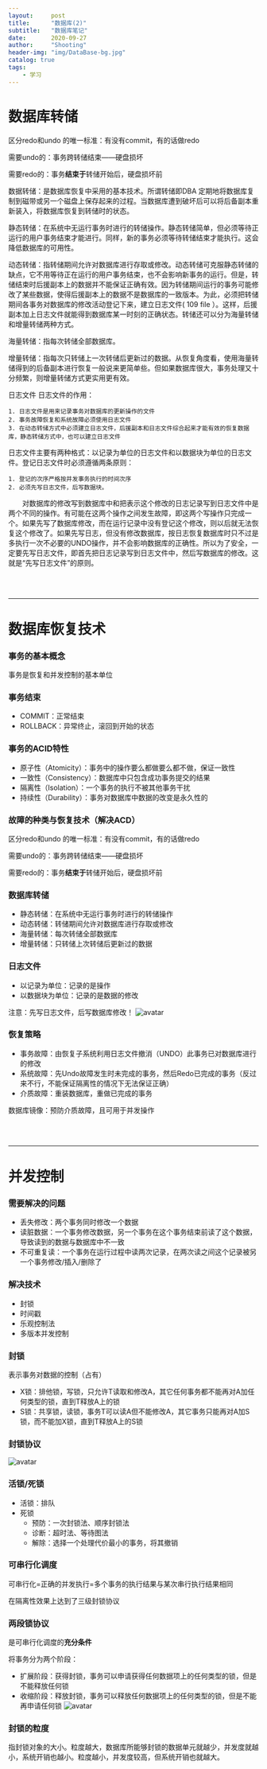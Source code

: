 ```yaml
---
layout:     post
title:      "数据库(2)"
subtitle:   "数据库笔记"
date:       2020-09-27
author:     "Shooting"
header-img: "img/DataBase-bg.jpg"
catalog: true
tags:
	- 学习
---
```


# 数据库转储

区分redo和undo 的唯一标准：有没有commit，有的话做redo

需要undo的：事务跨转储结束——硬盘损坏

需要redo的：事务**结束于**转储开始后，硬盘损坏前

数据转储：是数据库恢复中采用的基本技术。所谓转储即DBA 定期地将数据库复制到磁带或另一个磁盘上保存起来的过程。当数据库遭到破坏后可以将后备副本重新装入，将数据库恢复到转储时的状态。

静态转储：在系统中无运行事务时进行的转储操作。静态转储简单，但必须等待正运行的用户事务结束才能进行。同样，新的事务必须等待转储结束才能执行。这会降低数据库的可用性。

动态转储：指转储期间允许对数据库进行存取或修改。动态转储可克服静态转储的缺点，它不用等待正在运行的用户事务结束，也不会影响新事务的运行。但是，转储结束时后援副本上的数据并不能保证正确有效。因为转储期间运行的事务可能修改了某些数据，使得后援副本上的数据不是数据库的一致版本。为此，必须把转储期间各事务对数据库的修改活动登记下来，建立日志文件( 109 file ）。这样，后援副本加上日志文件就能得到数据库某一时刻的正确状态。转储还可以分为海量转储和增量转储两种方式。

海量转储：指每次转储全部数据库。

增量转储：指每次只转储上一次转储后更新过的数据。从恢复角度看，使用海量转储得到的后备副本进行恢复一般说来更简单些。但如果数据库很大，事务处理又十分频繁，则增量转储方式更实用更有效。

日志文件
日志文件的作用：

	1. 日志文件是用来记录事务对数据库的更新操作的文件
	2. 事务故障恢复和系统故障必须使用日志文件
	3. 在动态转储方式中必须建立日志文件，后援副本和日志文件综合起来才能有效的恢复数据库，静态转储方式中，也可以建立日志文件

日志文件主要有两种格式：以记录为单位的日志文件和以数据块为单位的日志文件。登记日志文件时必须遵循两条原则：

	1. 登记的次序严格按并发事务执行的时间次序
	2. 必须先写日志文件，后写数据块。

　　对数据库的修改写到数据库中和把表示这个修改的日志记录写到日志文件中是两个不同的操作。有可能在这两个操作之间发生故障，即这两个写操作只完成一个。如果先写了数据库修改，而在运行记录中没有登记这个修改，则以后就无法恢复这个修改了。如果先写日志，但没有修改数据库，按日志恢复数据库时只不过是多执行一次不必要的UNDO操作，并不会影响数据库的正确性。所以为了安全，一定要先写日志文件，即首先把日志记录写到日志文件中，然后写数据库的修改。这就是“先写日志文件”的原则。


<br/>
<br/>



---

# 数据库恢复技术


### 事务的基本概念

事务是恢复和并发控制的基本单位


### 事务结束

- COMMIT：正常结束
- ROLLBACK：异常终止，滚回到开始的状态


### 事务的ACID特性

- 原子性（Atomicity）：事务中的操作要么都做要么都不做，保证一致性
- 一致性（Consistency）：数据库中只包含成功事务提交的结果
- 隔离性（Isolation）：一个事务的执行不被其他事务干扰
- 持续性（Durability）：事务对数据库中数据的改变是永久性的


### 故障的种类与恢复技术（解决ACD）

区分redo和undo 的唯一标准：有没有commit，有的话做redo

需要undo的：事务跨转储结束——硬盘损坏

需要redo的：事务**结束于**转储开始后，硬盘损坏前


### 数据库转储

- 静态转储：在系统中无运行事务时进行的转储操作
- 动态转储：转储期间允许对数据库进行存取或修改
- 海量转储：每次转储全部数据库
- 增量转储：只转储上次转储后更新过的数据


### 日志文件

- 以记录为单位：记录的是操作
- 以数据块为单位：记录的是数据的修改

注意：先写日志文件，后写数据库修改！
![avatar](img/in-post/post-database/故障与恢复.png)
 


### 恢复策略

- 事务故障：由恢复子系统利用日志文件撤消（UNDO）此事务已对数据库进行的修改
- 系统故障：先Undo故障发生时未完成的事务，然后Redo已完成的事务（反过来不行，不能保证隔离性的情况下无法保证正确）
- 介质故障：重装数据库，重做已完成的事务

数据库镜像：预防介质故障，且可用于并发操作


<br/>
<br/>



---

# 并发控制


### 需要解决的问题

- 丢失修改：两个事务同时修改一个数据
- 读脏数据：一个事务修改数据，另一个事务在这个事务结束前读了这个数据，导致读到的数据与数据库中不一致
- 不可重复读：一个事务在运行过程中读两次记录，在两次读之间这个记录被另一个事务修改/插入/删除了


### 解决技术

- 封锁
- 时间戳
- 乐观控制法
- 多版本并发控制


### 封锁

表示事务对数据的控制（占有）

- X锁：排他锁，写锁，只允许T读取和修改A，其它任何事务都不能再对A加任何类型的锁，直到T释放A上的锁
- S锁：共享锁，读锁，事务T可以读A但不能修改A，其它事务只能再对A加S锁，而不能加X锁，直到T释放A上的S锁


### 封锁协议
![avatar](img/in-post/post-database/封锁协议.png)
 


### 活锁/死锁

- 活锁：排队
- 死锁
	- 预防：一次封锁法、顺序封锁法
	- 诊断：超时法、等待图法
	- 解除：选择一个处理代价最小的事务，将其撤销


### 可串行化调度

可串行化=正确的并发执行=多个事务的执行结果与某次串行执行结果相同

在隔离性效果上达到了三级封锁协议


### 两段锁协议

是可串行化调度的**充分条件**

将事务分为两个阶段：

- 扩展阶段：获得封锁，事务可以申请获得任何数据项上的任何类型的锁，但是不能释放任何锁
- 收缩阶段：释放封锁，事务可以释放任何数据项上的任何类型的锁，但是不能再申请任何锁
![avatar](img/in-post/post-database/封锁协议总结.png)
 


### 封锁的粒度

指封锁对象的大小。粒度越大，数据库所能够封锁的数据单元就越少，并发度就越小，系统开销也越小。粒度越小，并发度较高，但系统开销也就越大。
